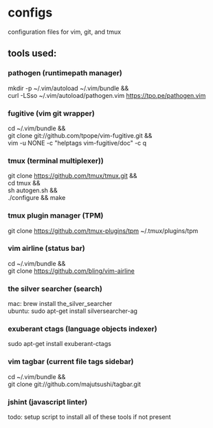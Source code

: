 # configs
configuration files for vim, git, and tmux

## tools used:

### pathogen (runtimepath manager)
mkdir -p ~/.vim/autoload ~/.vim/bundle && \
curl -LSso ~/.vim/autoload/pathogen.vim https://tpo.pe/pathogen.vim

### fugitive (vim git wrapper)
cd ~/.vim/bundle && \
git clone git://github.com/tpope/vim-fugitive.git && \
vim -u NONE -c "helptags vim-fugitive/doc" -c q

### tmux (terminal multiplexer))
git clone https://github.com/tmux/tmux.git && \
cd tmux && \
sh autogen.sh && \
./configure && make

### tmux plugin manager (TPM)
git clone https://github.com/tmux-plugins/tpm ~/.tmux/plugins/tpm

### vim airline (status bar)
cd ~/.vim/bundle && \
git clone https://github.com/bling/vim-airline

### the silver searcher (search)
mac: brew install the_silver_searcher \
ubuntu: sudo apt-get install silversearcher-ag

### exuberant ctags (language objects indexer)
sudo apt-get install exuberant-ctags

### vim tagbar (current file tags sidebar)
cd ~/.vim/bundle && \
git clone git://github.com/majutsushi/tagbar.git

### jshint (javascript linter)

todo:
setup script to install all of these tools if not present
